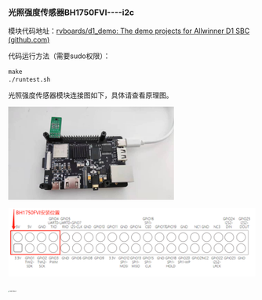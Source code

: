 ### 光照强度传感器BH1750FVI----i2c

模块代码地址：[rvboards/d1_demo: The demo projects for Allwinner D1 SBC (github.com)](https://github.com/rvboards/d1_demo)

代码运行方法（需要sudo权限）：

```
make 
./runtest.sh
```

光照强度传感器模块连接图如下，具体请查看原理图。

<img src="./img/%E5%85%89%E7%85%A7%E4%BC%A0%E6%84%9F%E5%99%A8.jpg" alt="光照传感器" style="zoom: 33%;" />

![光照传感器模块_io](./img/%E5%85%89%E7%85%A7%E4%BC%A0%E6%84%9F%E5%99%A8%E6%A8%A1%E5%9D%97_io.png)

<img src="./img/%E5%85%89%E7%85%A7%E4%BC%A0%E6%84%9F%E5%99%A8%E6%BC%94%E7%A4%BA.jpg" alt="光照传感器演示" style="zoom: 15%;" />
